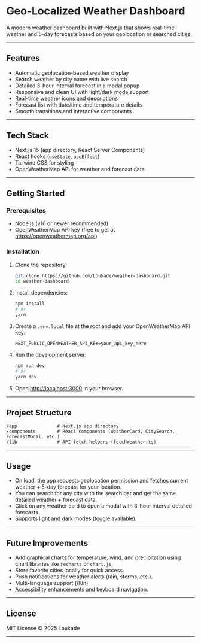 # Geo-Localized Weather Dashboard

A modern weather dashboard built with Next.js that shows real-time weather and 5-day forecasts based on your geolocation or searched cities.

---

## Features

- Automatic geolocation-based weather display  
- Search weather by city name with live search  
- Detailed 3-hour interval forecast in a modal popup  
- Responsive and clean UI with light/dark mode support  
- Real-time weather icons and descriptions  
- Forecast list with date/time and temperature details  
- Smooth transitions and interactive components  

---

## Tech Stack

- Next.js 15 (app directory, React Server Components)  
- React hooks (`useState`, `useEffect`)  
- Tailwind CSS for styling  
- OpenWeatherMap API for weather and forecast data  

---

## Getting Started

### Prerequisites

- Node.js (v16 or newer recommended)  
- OpenWeatherMap API key (free to get at https://openweathermap.org/api)

### Installation

1. Clone the repository:

   ```bash
   git clone https://github.com/Loukade/weather-dashboard.git
   cd weather-dashboard
   ```

2. Install dependencies:

   ```bash
   npm install
   # or
   yarn
   ```

3. Create a `.env.local` file at the root and add your OpenWeatherMap API key:

   ```env
   NEXT_PUBLIC_OPENWEATHER_API_KEY=your_api_key_here
   ```

4. Run the development server:

   ```bash
   npm run dev
   # or
   yarn dev
   ```

5. Open [http://localhost:3000](http://localhost:3000) in your browser.

---

## Project Structure

```
/app               # Next.js app directory
/components        # React components (WeatherCard, CitySearch, ForecastModal, etc.)
/lib               # API fetch helpers (fetchWeather.ts)
```

---

## Usage

- On load, the app requests geolocation permission and fetches current weather + 5-day forecast for your location.  
- You can search for any city with the search bar and get the same detailed weather + forecast data.  
- Click on any weather card to open a modal with 3-hour interval detailed forecasts.  
- Supports light and dark modes (toggle available).

---

## Future Improvements

- Add graphical charts for temperature, wind, and precipitation using chart libraries like `recharts` or `chart.js`.  
- Store favorite cities locally for quick access.  
- Push notifications for weather alerts (rain, storms, etc.).  
- Multi-language support (i18n).  
- Accessibility enhancements and keyboard navigation.

---

## License

MIT License © 2025 Loukade

---
